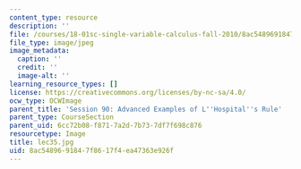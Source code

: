 ```yaml
---
content_type: resource
description: ''
file: /courses/18-01sc-single-variable-calculus-fall-2010/8ac5489691847f8617f4ea47363e926f_lec35.jpg
file_type: image/jpeg
image_metadata:
  caption: ''
  credit: ''
  image-alt: ''
learning_resource_types: []
license: https://creativecommons.org/licenses/by-nc-sa/4.0/
ocw_type: OCWImage
parent_title: 'Session 90: Advanced Examples of L''Hospital''s Rule'
parent_type: CourseSection
parent_uid: 6cc72b08-f871-7a2d-7b73-7df7f698c876
resourcetype: Image
title: lec35.jpg
uid: 8ac54896-9184-7f86-17f4-ea47363e926f
---
```

